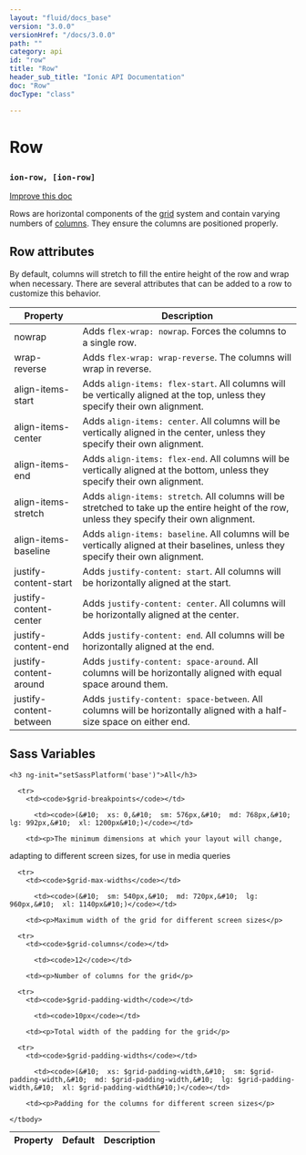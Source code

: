 ```yaml
---
layout: "fluid/docs_base"
version: "3.0.0"
versionHref: "/docs/3.0.0"
path: ""
category: api
id: "row"
title: "Row"
header_sub_title: "Ionic API Documentation"
doc: "Row"
docType: "class"

---
```










<h1 class="api-title">
<a class="anchor" name="row" href="#row"></a>

Row
<h3><code>ion-row, [ion-row]</code></h3>






</h1>

<a class="improve-v2-docs" href="http://github.com/ionic-team/ionic/edit/v3/src/components/grid/row.ts#L0">
Improve this doc
</a>






<p>Rows are horizontal components of the <a href="../Grid">grid</a> system and contain varying numbers of
<a href="../Col">columns</a>. They ensure the columns are positioned properly.</p>
<h2 id="row-attributes">Row attributes</h2>
<p>By default, columns will stretch to fill the entire height of the row and wrap when necessary.
There are several attributes that can be added to a row to customize this behavior.</p>
<table>
<thead>
<tr>
<th>Property</th>
<th>Description</th>
</tr>
</thead>
<tbody>
<tr>
<td>nowrap</td>
<td>Adds <code>flex-wrap: nowrap</code>. Forces the columns to a single row.</td>
</tr>
<tr>
<td>wrap-reverse</td>
<td>Adds <code>flex-wrap: wrap-reverse</code>. The columns will wrap in reverse.</td>
</tr>
<tr>
<td>align-items-start</td>
<td>Adds <code>align-items: flex-start</code>. All columns will be vertically aligned at the top, unless they specify their own alignment.</td>
</tr>
<tr>
<td>align-items-center</td>
<td>Adds <code>align-items: center</code>. All columns will be vertically aligned in the center, unless they specify their own alignment.</td>
</tr>
<tr>
<td>align-items-end</td>
<td>Adds <code>align-items: flex-end</code>. All columns will be vertically aligned at the bottom, unless they specify their own alignment.</td>
</tr>
<tr>
<td>align-items-stretch</td>
<td>Adds <code>align-items: stretch</code>. All columns will be stretched to take up the entire height of the row, unless they specify their own alignment.</td>
</tr>
<tr>
<td>align-items-baseline</td>
<td>Adds <code>align-items: baseline</code>. All columns will be vertically aligned at their baselines, unless they specify their own alignment.</td>
</tr>
<tr>
<td>justify-content-start</td>
<td>Adds <code>justify-content: start</code>. All columns will be horizontally aligned at the start.</td>
</tr>
<tr>
<td>justify-content-center</td>
<td>Adds <code>justify-content: center</code>. All columns will be horizontally aligned at the center.</td>
</tr>
<tr>
<td>justify-content-end</td>
<td>Adds <code>justify-content: end</code>. All columns will be horizontally aligned at the end.</td>
</tr>
<tr>
<td>justify-content-around</td>
<td>Adds <code>justify-content: space-around</code>. All columns will be horizontally aligned with equal space around them.</td>
</tr>
<tr>
<td>justify-content-between</td>
<td>Adds <code>justify-content: space-between</code>. All columns will be horizontally aligned with a half-size space on either end.</td>
</tr>
</tbody>
</table>




<!-- @usage tag -->


<!-- @property tags -->



<!-- instance methods on the class -->


  <h2 id="sass-variable-header"><a class="anchor" name="sass-variables" href="#sass-variables"></a>Sass Variables</h2>
  <div id="sass-variables" ng-controller="SassToggleCtrl">
  <div class="sass-platform-toggle">

    <h3 ng-init="setSassPlatform('base')">All</h3>

  </div>



  <table ng-show="active === 'base'" id="sass-base" class="table param-table" style="margin:0;">
    <thead>
      <tr>
        <th>Property</th>
        <th>Default</th>
        <th>Description</th>
      </tr>
    </thead>
    <tbody>

      <tr>
        <td><code>$grid-breakpoints</code></td>

          <td><code>(&#10;  xs: 0,&#10;  sm: 576px,&#10;  md: 768px,&#10;  lg: 992px,&#10;  xl: 1200px&#10;)</code></td>

        <td><p>The minimum dimensions at which your layout will change,
adapting to different screen sizes, for use in media queries</p>
</td>
      </tr>

      <tr>
        <td><code>$grid-max-widths</code></td>

          <td><code>(&#10;  sm: 540px,&#10;  md: 720px,&#10;  lg: 960px,&#10;  xl: 1140px&#10;)</code></td>

        <td><p>Maximum width of the grid for different screen sizes</p>
</td>
      </tr>

      <tr>
        <td><code>$grid-columns</code></td>

          <td><code>12</code></td>

        <td><p>Number of columns for the grid</p>
</td>
      </tr>

      <tr>
        <td><code>$grid-padding-width</code></td>

          <td><code>10px</code></td>

        <td><p>Total width of the padding for the grid</p>
</td>
      </tr>

      <tr>
        <td><code>$grid-padding-widths</code></td>

          <td><code>(&#10;  xs: $grid-padding-width,&#10;  sm: $grid-padding-width,&#10;  md: $grid-padding-width,&#10;  lg: $grid-padding-width,&#10;  xl: $grid-padding-width&#10;)</code></td>

        <td><p>Padding for the columns for different screen sizes</p>
</td>
      </tr>

    </tbody>
  </table>

</div>



<!-- related link --><!-- end content block -->


<!-- end body block -->

